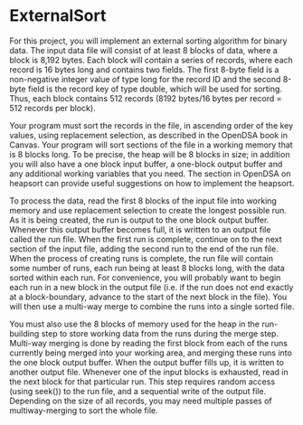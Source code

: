 # ExternalSort
For this project, you will implement an external sorting algorithm for binary data. The input data file will consist of at least 8 blocks of data, where a block is 8,192 bytes. Each block will contain a series of records, where each record is 16 bytes long and contains two fields. The first 8-byte field is a non-negative integer value of type long for the record ID and the second 8-byte field is the record key of type double, which will be used for sorting. Thus, each block contains 512 records (8192 bytes/16 bytes per record = 512 records per block).

Your program must sort the records in the file, in ascending order of the key values, using replacement selection, as described in the OpenDSA book in Canvas. Your program will sort sections of the file in a working memory that is 8 blocks long. To be precise, the heap will be 8 blocks in size; in addition you will also have a one block input buffer, a one-block output buffer and any additional working variables that you need. The section in OpenDSA on heapsort can provide useful suggestions on how to implement the heapsort. 

To process the data, read the first 8 blocks of the input file into working memory and use replacement selection to create the longest possible run. As it is being created, the run is output to the one block output buffer. Whenever this output buffer becomes full, it is written to an output file called the run file. When the first run is complete, continue on to the next section of the input file, adding the second run to the end of the run file. When the process of creating runs is complete, the run file will contain some number of runs, each run being at least 8 blocks long, with the data sorted within each run. For convenience, you will probably want to begin each run in a new block in the output file (i.e. if the run does not end exactly at a block-boundary, advance to the start of the next block in the file). You will then use a multi-way merge to combine the runs into a single sorted file.

You must also use the 8 blocks of memory used for the heap in the run-building step to store working data from the runs during the merge step. Multi-way merging is done by reading the first block from each of the runs currently being merged into your working area, and merging these runs into the one block output buffer. When the output buffer fills up, it is written to another output file. Whenever one of the input blocks is exhausted, read in the next block for that particular run. This step requires random access (using seek()) to the run file, and a sequential write of the output file. Depending on the size of all records, you may need multiple passes of multiway-merging to sort the whole file.
